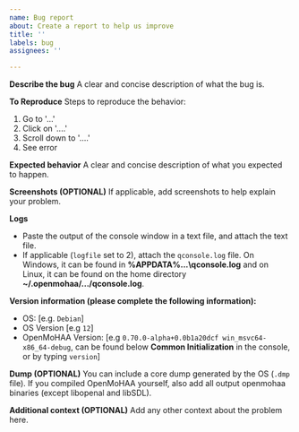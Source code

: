 ```yaml
---
name: Bug report
about: Create a report to help us improve
title: ''
labels: bug
assignees: ''

---
```


**Describe the bug**
A clear and concise description of what the bug is.

**To Reproduce**
Steps to reproduce the behavior:
1. Go to '...'
2. Click on '....'
3. Scroll down to '....'
4. See error

**Expected behavior**
A clear and concise description of what you expected to happen.

**Screenshots (OPTIONAL)**
If applicable, add screenshots to help explain your problem.

**Logs**
- Paste the output of the console window in a text file, and attach the text file.
- If applicable (`logfile` set to 2), attach the `qconsole.log` file. On Windows, it can be found in **%APPDATA%\...\qconsole.log** and on Linux, it can be found on the home directory **~/.openmohaa/.../qconsole.log**.

**Version information (please complete the following information):**
 - OS: [e.g. `Debian`]
 - OS Version [e.g `12`]
 - OpenMoHAA Version: [e.g `0.70.0-alpha+0.0b1a20dcf win_msvc64-x86_64-debug`, can be found below **Common Initialization** in the console, or by typing `version`]

**Dump (OPTIONAL)**
You can include a core dump generated by the OS (`.dmp` file). If you compiled OpenMoHAA yourself, also add all output openmohaa binaries (except libopenal and libSDL).

**Additional context (OPTIONAL)**
Add any other context about the problem here.
